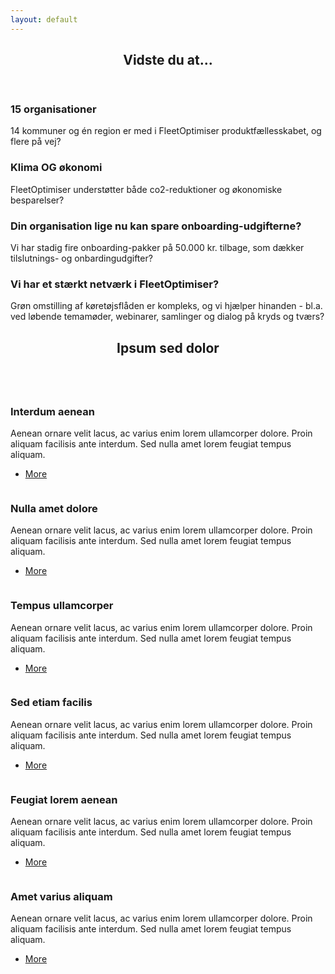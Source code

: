 ```yaml
---
layout: default
---
```


<!-- Section -->
<section>
	<header class="major">
		<h2>Vidste du at...</h2>
	</header>
	<div class="features">
		<article>
			<span class="icon fa-diamond"></span>
			<div class="content">
				<h3>15 organisationer</h3>
				<p>14 kommuner og én region er med i FleetOptimiser produktfællesskabet, og flere på vej?</p>
			</div>
		</article>
		<article>
			<span class="icon fa-paper-plane"></span>
			<div class="content">
				<h3>Klima OG økonomi</h3>
				<p>FleetOptimiser understøtter både co2-reduktioner og økonomiske besparelser?</p>
			</div>
		</article>
		<article>
			<span class="icon fa-rocket"></span>
			<div class="content">
				<h3>Din organisation lige nu kan spare onboarding-udgifterne?</h3>
				<p>Vi har stadig fire onboarding-pakker på 50.000 kr. tilbage, som dækker tilslutnings- og onbardingudgifter? </p>
			</div>
		</article>
		<article>
			<span class="icon fa-signal"></span>
			<div class="content">
				<h3>Vi har et stærkt netværk i FleetOptimiser?</h3>
				<p>Grøn omstilling af køretøjsflåden er kompleks, og vi hjælper hinanden - bl.a. ved løbende temamøder, webinarer, samlinger og dialog på kryds og tværs?</p>
			</div>
		</article>
	</div>
</section>

<!-- Section -->
<section>
	<header class="major">
		<h2>Ipsum sed dolor</h2>
	</header>
	<div class="posts">
		<article>
			<a href="#" class="image"><img src="assets/images/pic01.jpg" alt="" /></a>
			<h3>Interdum aenean</h3>
			<p>Aenean ornare velit lacus, ac varius enim lorem ullamcorper dolore. Proin aliquam facilisis ante interdum. Sed nulla amet lorem feugiat tempus aliquam.</p>
			<ul class="actions">
				<li><a href="#" class="button">More</a></li>
			</ul>
		</article>
		<article>
			<a href="#" class="image"><img src="assets/images/pic02.jpg" alt="" /></a>
			<h3>Nulla amet dolore</h3>
			<p>Aenean ornare velit lacus, ac varius enim lorem ullamcorper dolore. Proin aliquam facilisis ante interdum. Sed nulla amet lorem feugiat tempus aliquam.</p>
			<ul class="actions">
				<li><a href="#" class="button">More</a></li>
			</ul>
		</article>
		<article>
			<a href="#" class="image"><img src="assets/images/pic03.jpg" alt="" /></a>
			<h3>Tempus ullamcorper</h3>
			<p>Aenean ornare velit lacus, ac varius enim lorem ullamcorper dolore. Proin aliquam facilisis ante interdum. Sed nulla amet lorem feugiat tempus aliquam.</p>
			<ul class="actions">
				<li><a href="#" class="button">More</a></li>
			</ul>
		</article>
		<article>
			<a href="#" class="image"><img src="assets/images/pic04.jpg" alt="" /></a>
			<h3>Sed etiam facilis</h3>
			<p>Aenean ornare velit lacus, ac varius enim lorem ullamcorper dolore. Proin aliquam facilisis ante interdum. Sed nulla amet lorem feugiat tempus aliquam.</p>
			<ul class="actions">
				<li><a href="#" class="button">More</a></li>
			</ul>
		</article>
		<article>
			<a href="#" class="image"><img src="assets/images/pic05.jpg" alt="" /></a>
			<h3>Feugiat lorem aenean</h3>
			<p>Aenean ornare velit lacus, ac varius enim lorem ullamcorper dolore. Proin aliquam facilisis ante interdum. Sed nulla amet lorem feugiat tempus aliquam.</p>
			<ul class="actions">
				<li><a href="#" class="button">More</a></li>
			</ul>
		</article>
		<article>
			<a href="#" class="image"><img src="assets/images/pic06.jpg" alt="" /></a>
			<h3>Amet varius aliquam</h3>
			<p>Aenean ornare velit lacus, ac varius enim lorem ullamcorper dolore. Proin aliquam facilisis ante interdum. Sed nulla amet lorem feugiat tempus aliquam.</p>
			<ul class="actions">
				<li><a href="#" class="button">More</a></li>
			</ul>
		</article>
	</div>
</section>

